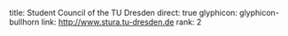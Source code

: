 title: Student Council of the TU Dresden
direct: true
glyphicon: glyphicon-bullhorn
link: http://www.stura.tu-dresden.de
rank: 2 
